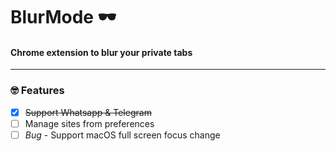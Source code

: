 # BlurMode 🕶
#### Chrome extension to blur your private tabs

---

### 🤓 Features
- [x] ~~Support Whatsapp & Telegram~~
- [ ] Manage sites from preferences
- [ ] *Bug* - Support macOS full screen focus change
